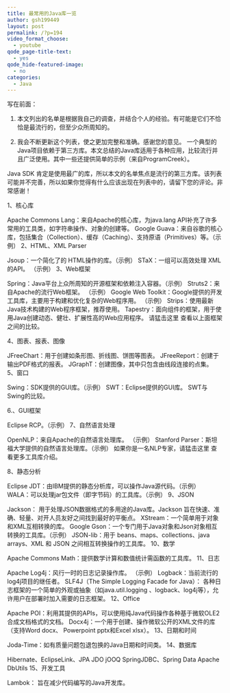```yaml
---
title: 最常用的Java库一览
author: gsh199449
layout: post
permalink: /?p=194
video_format_choose:
  - youtube
qode_page-title-text:
  - yes
qode_hide-featured-image:
  - no
categories:
  - Java
---
```

写在前面：

1) 本文列出的名单是根据我自己的调查，并结合个人的经验。有可能是它们不恰恰是最流行的，但至少众所周知的。

2) 我会不断更新这个列表，使之更加完整和准确。感谢您的意见。 一个典型的Java项目依赖于第三方库。本文总结的Java库适用于各种应用，比较流行并且广泛使用。其中一些还提供简单的示例（来自ProgramCreek）。

Java SDK 肯定是使用最广的库，所以本文的名单焦点是流行的第三方库。该列表可能并不完善，所以如果你觉得有什么应该出现在列表中的，请留下您的评论。非常感谢！

1、核心库

Apache Commons Lang：来自Apache的核心库，为java.lang API补充了许多常用的工具类，如字符串操作、对象的创建等。 Google Guava：来自谷歌的核心库，包括集合（Collection）、缓存（Caching）、支持原语（Primitives）等。（示例） 2、HTML、XML Parser

Jsoup：一个简化了的 HTML操作的库。（示例） STaX：一组可以高效处理 XML的API。 （示例） 3、Web框架

Spring：Java平台上众所周知的开源框架和依赖注入容器。（示例） Struts2：来自Apache的流行Web框架。 （示例） Google Web Toolkit：Google提供的开发工具库，主要用于构建和优化复杂的Web程序用。 （示例） Strips：使用最新Java技术构建的Web程序框架，推荐使用。 Tapestry：面向组件的框架，用于使用Java创建动态、健壮、扩展性高的Web应用程序。 请猛击这里 查看以上面框架之间的比较。

4、图表、报表、图像

JFreeChart：用于创建如条形图、折线图、饼图等图表。 JFreeReport：创建于输出PDF格式的报表。 JGraphT：创建图像，其中只包含由线段连接的点集。 5、窗口

Swing：SDK提供的GUI库。（示例） SWT：Eclipse提供的GUI库。 SWT与Swing的比较。

6.、GUI框架

Eclipse RCP。（示例） 7、自然语言处理

OpenNLP：来自Apache的自然语言处理库。 （示例） Stanford Parser：斯坦福大学提供的自然语言处理库。（示例） 如果你是一名NLP专家，请猛击这里 查看更多工具库介绍。

8、静态分析

Eclipse JDT：由IBM提供的静态分析库，可以操作Java源代码。（示例） WALA：可以处理jar包文件（即字节码）的工具库。（示例） 9、JSON

Jackson： 用于处理JSON数据格式的多用途的Java库。Jackson 旨在快速、准确、轻量、对开人员友好之间找到最好的平衡点。 XStream：一个简单用于对象和XML互相转换的库。 Google Gson：一个专门用于Java对象和Json对象相互转换的工具库。（示例） JSON-lib：用于 beans、maps、collections、java arrays、XML 和 JSON 之间相互转换操作的工具库。 10、数学

Apache Commons Math：提供数学计算和数值统计需函数的工具库。 11、日志

Apache Log4j：风行一时的日志记录操作库。 （示例） Logback：当前流行的log4j项目的继任者。 SLF4J（The Simple Logging Facade for Java）： 各种日志框架的一个简单的外观或抽象（如java.util.logging 、logback、log4j等），允许用户在部署时加入需要的日志框架。 12、Office

Apache POI：利用其提供的APIs，可以使用纯Java代码操作各种基于微软OLE2合成文档格式的文档。 Docx4j：一个用于创建、操作微软公开的XML文件的库（支持Word docx、 Powerpoint pptx和Excel xlsx）。 13、日期和时间

Joda-Time：如有质量问题包退包换的Java日期和时间类。 14、数据库

Hibernate、EclipseLink、JPA JDO jOOQ SpringJDBC、Spring Data Apache DbUtils 15、开发工具

Lambok： 旨在减少代码编写的Java开发库。